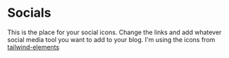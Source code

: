 # Socials
This is the place for your social icons. Change the links and add whatever social media tool you want to add to your blog.
I'm using the icons from [tailwind-elements](https://tailwind-elements.com/docs/standard/components/social-buttons/)
